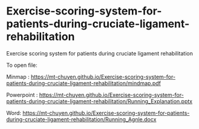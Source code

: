 # Exercise-scoring-system-for-patients-during-cruciate-ligament-rehabilitation
Exercise scoring system for patients during cruciate ligament rehabilitation

To open file:

Minmap : https://mt-chuyen.github.io/Exercise-scoring-system-for-patients-during-cruciate-ligament-rehabilitation/mindmap.pdf

Powerpoint : https://mt-chuyen.github.io/Exercise-scoring-system-for-patients-during-cruciate-ligament-rehabilitation/Running_Explanation.pptx

Word: https://mt-chuyen.github.io/Exercise-scoring-system-for-patients-during-cruciate-ligament-rehabilitation/Running_Agnle.docx
